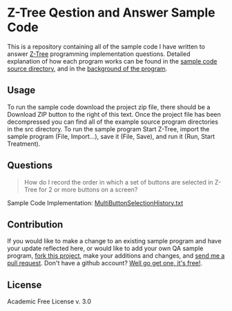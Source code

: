 Z-Tree Qestion and Answer Sample Code
======================================
This is a repository containing all of the sample code I have written to answer
[Z-Tree](http://www.iew.uzh.ch/ztree/index.php) programming implementation questions. Detailed explanation of how each program works can
be found in the [sample code source directory](https://github.com/aaruff/ZTreeQuestionAnswer/blob/master/src/MultiButtonSelectionHistory), 
and in the [background of the program](https://github.com/aaruff/ZTreeQuestionAnswer/blob/master/src/MultiButtonSelectionHistory/MultiButtonSelectionHistory.txt#L58-159).

Usage
-----------------------
To run the sample code download the project zip file, there should be a Download ZIP button
to the right of this text. Once the project file has been decompressed you can find all of
the example source program directories in the src directory. To run the sample program 
Start Z-Tree, import the sample program (File, Import...), save it (File, Save), and run it (Run, Start Treatment).

Questions
---------
> How do I record the order in which a set of buttons are selected in Z-Tree for 2 or more buttons on a screen? 

Sample Code Implementation: [MultiButtonSelectionHistory.txt](https://github.com/aaruff/ZTreeQuestionAnswer/blob/master/src/MultiButtonSelectionHistory.txt)

Contribution
------------
If you would like to make a change to an existing sample program and have your update 
reflected here, or would like to add your own QA sample program, [fork this project](https://help.github.com/articles/fork-a-repo/),
make your additions and changes, and [send me a pull request](https://help.github.com/articles/using-pull-requests/).
Don't have a github account? [Well go get one, it's free!](https://github.com/join).

License
-------
Academic Free License v. 3.0
